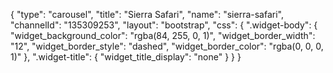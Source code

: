 {
    "type": "carousel",
    "title": "Sierra Safari",
    "name": "sierra-safari",
    "channelId": "135309253",
    "layout": "bootstrap",
    "css": {
        ".widget-body": {
            "widget_background_color": "rgba(84, 255, 0, 1)",
            "widget_border_width": "12",
            "widget_border_style": "dashed",
            "widget_border_color": "rgba(0, 0, 0, 1)"
        },
        ".widget-title": {
            "widget_title_display": "none"
        }
    }
}